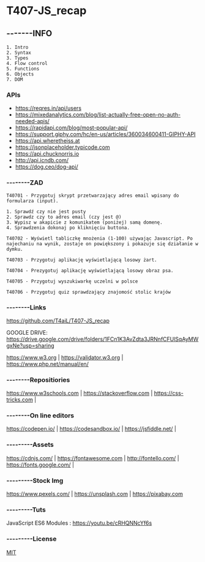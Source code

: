 # T407-JS_recap 

## -------INFO
```
1. Intro
2. Syntax
3. Types
4. Flow control
5. Functions
6. Objects
7. DOM
```
### APIs
- https://reqres.in/api/users
- https://mixedanalytics.com/blog/list-actually-free-open-no-auth-needed-apis/
- https://rapidapi.com/blog/most-popular-api/
- https://support.giphy.com/hc/en-us/articles/360034600411-GIPHY-API
- https://api.wheretheiss.at
- https://jsonplaceholder.typicode.com
- https://api.chucknorris.io
- http://api.icndb.com/
- https://dog.ceo/dog-api/


### --------ZAD
```
T40701 - Przygotuj skrypt przetwarzający adres email wpisany do formularza (input).

1. Sprawdź czy nie jest pusty
2. Sprawdz czy to adres email (czy jest @)
3. Wypisz w akapicie z komunikatem (poniżej) samą domenę.
4. Sprawdzenia dokonaj po kliknięciu buttona.

T40702 - Wyświetl tabliczkę mnożenia (1-100) używając Javascript. Po najechaniu na wynik, zostaje on powiększony i pokazuje się działanie w dymku.

T40703 - Przygotuj aplikację wyświetlającą losowy żart.

T40704 - Prezygotuj aplikację wyświetlającą losowy obraz psa.

T40705 - Przygotuj wyszukiwarkę uczelni w polsce

T40706 - Przygotuj quiz sprawdzający znajomość stolic krajów

```
### --------Links
https://github.com/T4aiL/T407-JS_recap

GOOGLE DRIVE: https://drive.google.com/drive/folders/1FCn1K3AvZdta3JRNnfCFUlSqAyMWgxNe?usp=sharing

https://www.w3.org | https://validator.w3.org | https://www.php.net/manual/en/
### --------Repositiories
https://www.w3schools.com | https://stackoverflow.com | https://css-tricks.com |
### --------On line editors
https://codepen.io/ | https://codesandbox.io/ | https://jsfiddle.net/ |
### ---------Assets
https://cdnjs.com/ | https://fontawesome.com | http://fontello.com/ | https://fonts.google.com/ |
### ---------Stock Img
https://www.pexels.com/ | https://unsplash.com | https://pixabay.com
### ---------Tuts
JavaScript ES6 Modules : https://youtu.be/cRHQNNcYf6s
### ---------License
[MIT](https://choosealicense.com/licenses/mit/)
